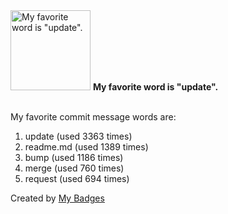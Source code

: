 <img src="https://my-badges.github.io/my-badges/favorite-word.png" alt="My favorite word is &quot;update&quot;." title="My favorite word is &quot;update&quot;." width="128">
<strong>My favorite word is &quot;update&quot;.</strong>
<br><br>

My favorite commit message words are:

1. update (used 3363 times)
2. readme.md (used 1389 times)
3. bump (used 1186 times)
4. merge (used 760 times)
5. request (used 694 times)


Created by <a href="https://github.com/my-badges/my-badges">My Badges</a>